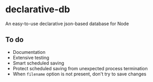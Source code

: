 # declarative-db
An easy-to-use declarative json-based database for Node

## To do
- Documentation
- Extensive testing
- Smart scheduled saving
- Protect scheduled saving from unexpected process termination
- When `filename` option is not present, don't try to save changes
